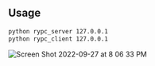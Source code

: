 ## Usage

```bash
python rypc_server 127.0.0.1
python rypc_client 127.0.0.1
```

![Screen Shot 2022-09-27 at 8 06 33 PM](https://user-images.githubusercontent.com/59334824/192534870-bbf10cca-8fcc-46cf-a859-379c706e96ff.png)

